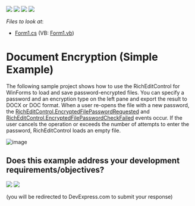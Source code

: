 <!-- default badges list -->
![](https://img.shields.io/endpoint?url=https://codecentral.devexpress.com/api/v1/VersionRange/184236614/19.1.3%2B)
[![](https://img.shields.io/badge/Open_in_DevExpress_Support_Center-FF7200?style=flat-square&logo=DevExpress&logoColor=white)](https://supportcenter.devexpress.com/ticket/details/T830412)
[![](https://img.shields.io/badge/📖_How_to_use_DevExpress_Examples-e9f6fc?style=flat-square)](https://docs.devexpress.com/GeneralInformation/403183)
[![](https://img.shields.io/badge/💬_Leave_Feedback-feecdd?style=flat-square)](#does-this-example-address-your-development-requirementsobjectives)
<!-- default badges end -->
<!-- default file list -->
*Files to look at*:

* [Form1.cs](./CS/RichEditControl_Encryption/Form1.cs) (VB: [Form1.vb](./VB/RichEditControl_Encryption/Form1.vb))
<!-- default file list end -->

# Document Encryption (Simple Example)

The following sample project shows how to use the RichEditControl for WinForms to load and save password-encrypted files. You can specify a password and an encryption type on the left pane and export the result to DOCX or DOC format. When a user re-opens the file with a new password, the [RichEditControl.EncryptedFilePasswordRequested](https://docs.devexpress.com/WindowsForms/DevExpress.XtraRichEdit.RichEditControl.EncryptedFilePasswordRequested?v=19.1) and [RichEditControl.EncryptedFilePasswordCheckFailed](https://docs.devexpress.com/WindowsForms/DevExpress.XtraRichEdit.RichEditControl.EncryptedFilePasswordCheckFailed?v=19.1) events occur. If the user cancels the operation or exceeds the number of attempts to enter the password, RichEditControl loads an empty file.

![image](/media/project_image.png)
<!-- feedback -->
## Does this example address your development requirements/objectives?

[<img src="https://www.devexpress.com/support/examples/i/yes-button.svg"/>](https://www.devexpress.com/support/examples/survey.xml?utm_source=github&utm_campaign=winforms-richedit-document-encryption&~~~was_helpful=yes) [<img src="https://www.devexpress.com/support/examples/i/no-button.svg"/>](https://www.devexpress.com/support/examples/survey.xml?utm_source=github&utm_campaign=winforms-richedit-document-encryption&~~~was_helpful=no)

(you will be redirected to DevExpress.com to submit your response)
<!-- feedback end -->
